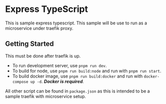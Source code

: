 # Express TypeScript

This is sample express typescript. This sample will be use to run as a microservice under traefik proxy.

## Getting Started

This must be done after traefik is up.

- To run development server, use `pnpm run dev`.
- To build for node, use `pnpm run build:node` and run with `pnpm run start`.
- To build docker image, use `pnpm run build:docker` and run with `docker-compose up -d`. **_Docker is required_**.

All other script can be found in `package.json` as this is intended to be a sample traefik with microservice setup.
